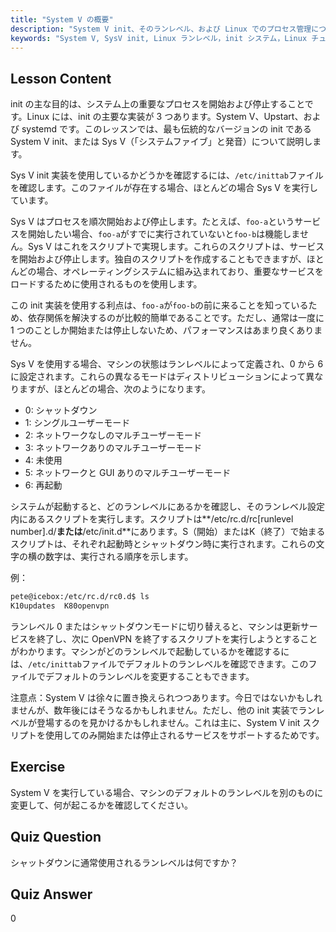 ```yaml
---
title: "System V の概要"
description: "System V init、そのランレベル、および Linux でのプロセス管理について学びます。初心者および中級ユーザー向けの SysV の基本を理解します。"
keywords: "System V, SysV init, Linux ランレベル，init システム，Linux チュートリアル，初心者ガイド，プロセス管理"
---
```


## Lesson Content

init の主な目的は、システム上の重要なプロセスを開始および停止することです。Linux には、init の主要な実装が 3 つあります。System V、Upstart、および systemd です。このレッスンでは、最も伝統的なバージョンの init である System V init、または Sys V（「システムファイブ」と発音）について説明します。

Sys V init 実装を使用しているかどうかを確認するには、`/etc/inittab`ファイルを確認します。このファイルが存在する場合、ほとんどの場合 Sys V を実行しています。

Sys V はプロセスを順次開始および停止します。たとえば、`foo-a`というサービスを開始したい場合、`foo-a`がすでに実行されていないと`foo-b`は機能しません。Sys V はこれをスクリプトで実現します。これらのスクリプトは、サービスを開始および停止します。独自のスクリプトを作成することもできますが、ほとんどの場合、オペレーティングシステムに組み込まれており、重要なサービスをロードするために使用されるものを使用します。

この init 実装を使用する利点は、`foo-a`が`foo-b`の前に来ることを知っているため、依存関係を解決するのが比較的簡単であることです。ただし、通常は一度に 1 つのことしか開始または停止しないため、パフォーマンスはあまり良くありません。

Sys V を使用する場合、マシンの状態はランレベルによって定義され、0 から 6 に設定されます。これらの異なるモードはディストリビューションによって異なりますが、ほとんどの場合、次のようになります。

- 0: シャットダウン
- 1: シングルユーザーモード
- 2: ネットワークなしのマルチユーザーモード
- 3: ネットワークありのマルチユーザーモード
- 4: 未使用
- 5: ネットワークと GUI ありのマルチユーザーモード
- 6: 再起動

システムが起動すると、どのランレベルにあるかを確認し、そのランレベル設定内にあるスクリプトを実行します。スクリプトは**/etc/rc.d/rc[runlevel number].d/**または**/etc/init.d**にあります。S（開始）またはK（終了）で始まるスクリプトは、それぞれ起動時とシャットダウン時に実行されます。これらの文字の横の数字は、実行される順序を示します。

例：

```bash
pete@icebox:/etc/rc.d/rc0.d$ ls
K10updates  K80openvpn
```

ランレベル 0 またはシャットダウンモードに切り替えると、マシンは更新サービスを終了し、次に OpenVPN を終了するスクリプトを実行しようとすることがわかります。マシンがどのランレベルで起動しているかを確認するには、`/etc/inittab`ファイルでデフォルトのランレベルを確認できます。このファイルでデフォルトのランレベルを変更することもできます。

注意点：System V は徐々に置き換えられつつあります。今日ではないかもしれませんが、数年後にはそうなるかもしれません。ただし、他の init 実装でランレベルが登場するのを見かけるかもしれません。これは主に、System V init スクリプトを使用してのみ開始または停止されるサービスをサポートするためです。

## Exercise

System V を実行している場合、マシンのデフォルトのランレベルを別のものに変更して、何が起こるかを確認してください。

## Quiz Question

シャットダウンに通常使用されるランレベルは何ですか？

## Quiz Answer

0
